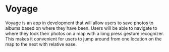# Voyage

Voyage is an app in development that will allow users to save photos to albums based on where they have been. Users will be able to navigate to where they took their photos on a map with a long press gesture recognizer. This makes it convenient for users to jump around from one location on the map to the next with relative ease. 